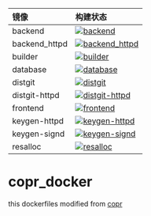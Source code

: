 |镜像 | 构建状态|
|:----|:----|
|backend|[![backend](https://github.com/pkking/copr_docker/actions/workflows/backend-publish.yml/badge.svg?branch=main)](https://github.com/pkking/copr_docker/actions/workflows/backend-publish.yml)|
|backend_httpd|[![backend_httpd](https://github.com/pkking/copr_docker/actions/workflows/backend_httpd-publish.yml/badge.svg?branch=main)](https://github.com/pkking/copr_docker/actions/workflows/backend_httpd-publish.yml)|
|builder|[![builder](https://github.com/pkking/copr_docker/actions/workflows/builder-publish.yml/badge.svg?branch=main)](https://github.com/pkking/copr_docker/actions/workflows/builder-publish.yml)|
|database|[![database](https://github.com/pkking/copr_docker/actions/workflows/database-publish.yml/badge.svg?branch=main)](https://github.com/pkking/copr_docker/actions/workflows/database-publish.yml)|
|distgit|[![distgit](https://github.com/pkking/copr_docker/actions/workflows/distgit-publish.yml/badge.svg?branch=main)](https://github.com/pkking/copr_docker/actions/workflows/distgit-publish.yml)|
|distgit-httpd|[![distgit-httpd](https://github.com/pkking/copr_docker/actions/workflows/distgit-httpd-publish.yml/badge.svg?branch=main)](https://github.com/pkking/copr_docker/actions/workflows/distgit-httpd-publish.yml)|
|frontend|[![frontend](https://github.com/pkking/copr_docker/actions/workflows/frontend-publish.yml/badge.svg?branch=main)](https://github.com/pkking/copr_docker/actions/workflows/frontend-publish.yml)|
|keygen-httpd|[![keygen-httpd](https://github.com/pkking/copr_docker/actions/workflows/keygen-httpd-publish.yml/badge.svg?branch=main)](https://github.com/pkking/copr_docker/actions/workflows/keygen-httpd-publish.yml)|
|keygen-signd|[![keygen-signd](https://github.com/pkking/copr_docker/actions/workflows/keygen-signd-publish.yml/badge.svg?branch=main)](https://github.com/pkking/copr_docker/actions/workflows/keygen-signd-publish.yml)|
|resalloc|[![resalloc](https://github.com/pkking/copr_docker/actions/workflows/resalloc-publish.yml/badge.svg?branch=main)](https://github.com/pkking/copr_docker/actions/workflows/resalloc-publish.yml)|

# copr_docker
this dockerfiles modified from [copr](https://pagure.io/copr/copr/)
